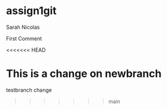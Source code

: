 # assign1git
Sarah Nicolas

First Comment

<<<<<<< HEAD

This is a change on newbranch
=======
testbranch change
>>>>>>> main
